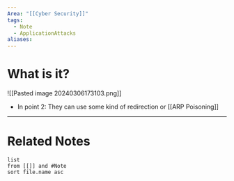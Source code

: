 ```yaml
---
Area: "[[Cyber Security]]"
tags:
  - Note
  - ApplicationAttacks
aliases:
---
```

# What is it?
![[Pasted image 20240306173103.png]]
- In point 2: They can use some kind of redirection or [[ARP Poisoning]]


---
# Related Notes
```dataview
list
from [[]] and #Note 
sort file.name asc
```
